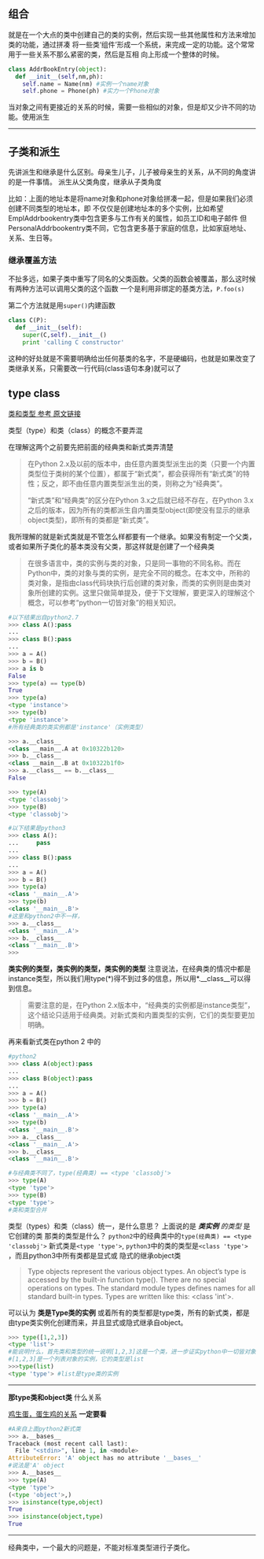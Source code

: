 ## 组合

就是在一个大点的类中创建自己的类的实例，然后实现一些其他属性和方法来增加类的功能，通过拼凑
将一些类‘组件’形成一个系统，来完成一定的功能。这个常常用于一些关系不那么紧密的类，然后是互相
向上形成一个整体的时候。

```python
class AddrBookEntry(object):
  def __init__(self,nm,ph):
    self.name = Name(nm) #实例一个name对象
    self.phone = Phone(ph) #实力一个Phone对象
```

当对象之间有更接近的关系的时候，需要一些相似的对象，但是却又少许不同的功能。使用派生

---

## 子类和派生

先讲派生和继承是什么区别。母亲生儿子，儿子被母亲生的关系，从不同的角度讲的是一件事情。
派生从父类角度，继承从子类角度

比如：上面的地址本是将name对象和phone对象给拼凑一起，但是如果我们必须创建不同类型的地址本，即
不仅仅是创建地址本的多个实例，比如希望EmplAddrbookentry类中包含更多与工作有关的属性，如员工ID和电子邮件
但PersonalAddrbookentry类不同，它包含更多基于家庭的信息，比如家庭地址、关系、生日等。

### 继承覆盖方法

不扯多远，如果子类中重写了同名的父类函数。父类的函数会被覆盖，那么这时候有两种方法可以调用父类的这个函数
一个是利用非绑定的基类方法，`P.foo(s)`

第二个方法就是用`super()`内建函数
```python
class C(P):
  def __init__(self):
    super(C,self).__init__()
    print 'calling C constructor'
```
这种的好处就是不需要明确给出任何基类的名字，不是硬编码，也就是如果改变了类继承关系，只需要改一行代码(class语句本身)就可以了


## type class

[类和类型 参考 原文链接](http://www.cnblogs.com/blackmatrix/p/5594109.html)

类型（type）和类（class）的概念不要弄混

在理解这两个之前要先把前面的经典类和新式类弄清楚

> 在Python 2.x及以前的版本中，由任意内置类型派生出的类（只要一个内置类型位于类树的某个位置），都属于“新式类”，都会获得所有“新式类”的特性；反之，即不由任意内置类型派生出的类，则称之为“经典类”。
>
> “新式类”和“经典类”的区分在Python 3.x之后就已经不存在，在Python 3.x之后的版本，因为所有的类都派生自内置类型object(即使没有显示的继承object类型)，即所有的类都是“新式类”。

 我所理解的就是新式类就是不管怎么样都要有一个继承。如果没有制定一个父类，或者如果所子类化的基本类没有父类，那这样就是创建了一个经典类

> 在很多语言中，类的实例与类的对象，只是同一事物的不同名称。而在Python中，类的对象与类的实例，是完全不同的概念。在本文中，所称的类对象，是指由class代码块执行后创建的类对象，而类的实例则是由类对象所创建的实例。这里只做简单提及，便于下文理解，要更深入的理解这个概念，可以参考“python一切皆对象”的相关知识。

```python
#以下结果出自python2.7
>>> class A():pass
...
>>> class B():pass
...
>>> a = A()
>>> b = B()
>>> a is b
False
>>> type(a) == type(b)
True
>>> type(a)
<type 'instance'>
>>> type(b)
<type 'instance'>
#所有经典类的类实例都是'instance'（实例类型）

>>> a.__class__
<class __main__.A at 0x10322b120>
>>> b.__class__
<class __main__.B at 0x10322b1f0>
>>> a.__class__ == b.__class__
False

>>> type(A)
<type 'classobj'>
>>> type(B)
<type 'classobj'>
```
```python
#以下结果是python3
>>> class A():
...     pass
...
>>> class B():pass
...
>>> a = A()
>>> b = B()
>>> type(a)
<class '__main__.A'>
>>> type(b)
<class '__main__.B'>
#这里和python2中不一样，
>>> a.__class__
<class '__main__.A'>
>>> b.__class__
<class '__main__.B'>
>>>
```
**类实例的类型，类实例的类型，类实例的类型** 注意说法，在经典类的情况中都是instance类型，所以我们用type(\*)得不到过多的信息，所以用\*.\_\_class\_\_可以得到信息。
> 需要注意的是，在Python 2.x版本中，“经典类的实例都是instance类型”，这个结论只适用于经典类。对新式类和内置类型的实例，它们的类型要更加明确。

再来看新式类在python 2 中的

```python
#python2
>>> class A(object):pass
...
>>> class B(object):pass
...
>>> a = A()
>>> b = B()
>>> type(a)
<class '__main__.A'>
>>> type(b)
<class '__main__.B'>
>>> a.__class__
<class '__main__.A'>
>>> b.__class__
<class '__main__.B'>

#与经典类不同了，type(经典类) == <type 'classobj'>
>>> type(A)
<type 'type'>
>>> type(B)
<type 'type'>
#类和类型合并
```
类型（types）和类（class）统一，是什么意思？
上面说的是 _**类实例** 的类型_ 是它创建的类 那类的类型是什么？
`python2`中的经典类中的`type(经典类) == <type 'classobj'>` 新式类是`<type 'type'>`, `python3`中的类的类型是`<class 'type'>` ，而且python3中所有类都是显式或
隐式的继承object类


> Type objects represent the various object types. An object’s type is accessed by the built-in function type(). There are no special operations on types. The standard module types defines names for all standard built-in types.
Types are written like this: <class 'int'>.

可以认为 **类是Type类的实例** 或着所有的类型都是type类，所有的新式类，都是由type类实例化创建而来，并且显式或隐式继承自object。

```python
>>> type([1,2,3])
<type 'list'>
#能说明什么，首先类和类型的统一说明[1,2,3]这是一个类，进一步证实python中一切皆对象
#[1,2,3]是一个列表对象的实例，它的类型是list
>>>type(list)
<type 'type'> #list是type类的实例
```
---
**那type类和object类** 什么关系

[鸡生蛋，蛋生鸡的关系](http://www.cafepy.com/article/python_types_and_objects/python_types_and_objects.html) **一定要看**

```python
#A来自上面python2新式类
>>> a.__bases__
Traceback (most recent call last):
  File "<stdin>", line 1, in <module>
AttributeError: 'A' object has no attribute '__bases__'
#说法是'A' object
>>> A.__bases__
>>> type(A)
<type 'type'>
(<type 'object'>,)
>>> isinstance(type,object)
True
>>> isinstance(object,type)
True
```

---
经典类中，一个最大的问题是，不能对标准类型进行子类化。
